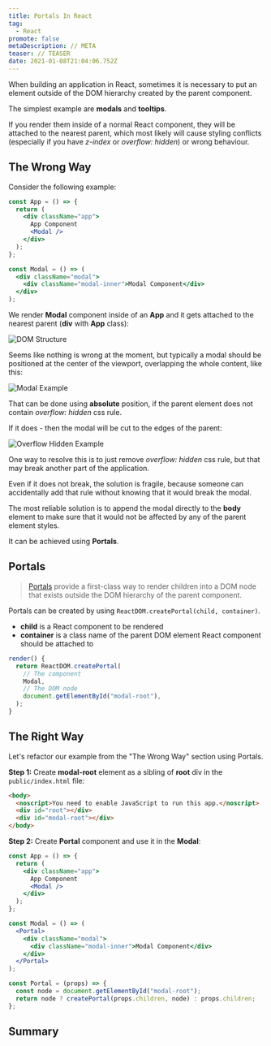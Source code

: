 ```yaml
---
title: Portals In React
tag:
  - React
promote: false
metaDescription: // META
teaser: // TEASER
date: 2021-01-08T21:04:06.752Z
---
```

When building an application in React, sometimes it is necessary to put an element outside of the DOM hierarchy created by the parent component.

The simplest example are **modals** and **tooltips**.

If you render them inside of a normal React component, they will be attached to the nearest parent, which most likely will cause styling conflicts (especially if you have *z-index* or *overflow: hidden*) or wrong behaviour.

## The Wrong Way

Consider the following example:

```jsx
const App = () => {
  return (
    <div className="app">
      App Component
      <Modal />
    </div>
  );
};

const Modal = () => (
  <div className="modal">
    <div className="modal-inner">Modal Component</div>
  </div>
);
```

We render **Modal** component inside of an **App** and it gets attached to the nearest parent (**div** with **App** class):

![DOM Structure](/img/screenshot-2021-01-07-at-22.17.17.png "DOM Structure")

Seems like nothing is wrong at the moment, but typically a modal should be positioned at the center of the viewport, overlapping the whole content, like this:

![Modal Example](/img/screenshot-2021-01-07-at-22.23.19.png "Modal Example")

That can be done using **absolute** position, if the parent element does not contain *overflow: hidden* css rule.

If it does - then the modal will be cut to the edges of the parent:

![Overflow Hidden Example](/img/screenshot-2021-01-07-at-22.28.19.png "Overflow Hidden Example")

One way to resolve this is to just remove *overflow: hidden* css rule, but that may break another part of the application.

Even if it does not break, the solution is fragile, because someone can accidentally add that rule without knowing that it would break the modal.

The most reliable solution is to append the modal directly to the **body** element to make sure that it would not be affected by any of the parent element styles.

It can be achieved using **Portals**.

## Portals

> [Portals](https://reactjs.org/docs/portals.html) provide a first-class way to render children into a DOM node that exists outside the DOM hierarchy of the parent component.

Portals can be created by using `ReactDOM.createPortal(child, container)`.

* **child** is a React component to be rendered
* **container** is a class name of the parent DOM element React component should be attached to

```jsx
render() {
  return ReactDOM.createPortal(
    // The component
    Modal,
    // The DOM node
    document.getElementById("modal-root"),
  );
}
```

## The Right Way

Let's refactor our example from the "The Wrong Way" section using Portals.

**Step 1:** Create **modal-root** element as a sibling of **root** div in the `public/index.html` file:

```html
<body>
  <noscript>You need to enable JavaScript to run this app.</noscript>
  <div id="root"></div>
  <div id="modal-root"></div>
</body>
```

**Step 2:** Create **Portal** component and use it in the **Modal**:

```jsx
const App = () => {
  return (
    <div className="app">
      App Component
      <Modal />
    </div>
  );
};

const Modal = () => (
  <Portal>
    <div className="modal">
      <div className="modal-inner">Modal Component</div>
    </div>
  </Portal>
);

const Portal = (props) => {
  const node = document.getElementById("modal-root");
  return node ? createPortal(props.children, node) : props.children;
};
```

##  Summary